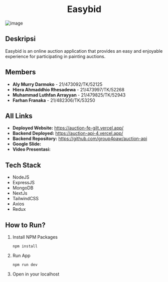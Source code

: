 <h1 align="center">
    Easybid
</h1>

![image](https://github.com/group4paw/auction-fe/assets/88085604/da9331ca-5ca9-46f8-9c49-0cbed7fefa29)

## Deskripsi
Easybid is an online auction application that provides an easy and enjoyable experience for participating in painting auctions. <br>

## Members
- **Aly Murry Darmoko** - 21/473092/TK/52125
- **Hiera Ahmaddhio Rhesadewa** - 21/473997/TK/52268
- **Muhammad Luthfan Arrayyan** - 21/479825/TK/52943
- **Farhan Franaka** - 21/482306/TK/53250

## All Links
- **Deployed Website:** https://auction-fe-gilt.vercel.app/
- **Backend Deployed:** https://auction-api-4.vercel.app/
- **Backend Repository:** https://github.com/group4paw/auction-api
- **Google Slide:**
- **Video Presentasi:**

## Tech Stack
- NodeJS
- ExpressJS
- MongoDB
- NextJs
- TailwindCSS
- Axios
- Redux

## How to Run?
1. Install NPM Packages
    ```````````
    npm install
    ```````````
2. Run App
    ```````````
    npm run dev
    ```````````
3. Open in your localhost

